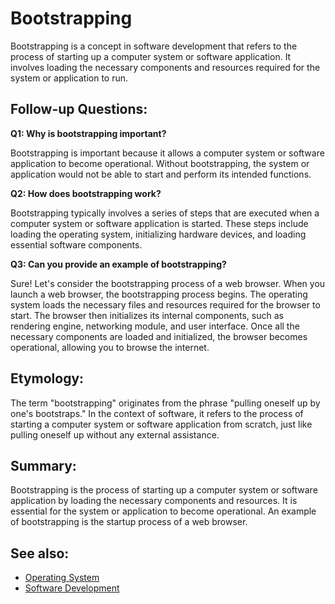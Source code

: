 # Bootstrapping

Bootstrapping is a concept in software development that refers to the process
of starting up a computer system or software application. It involves loading
the necessary components and resources required for the system or application
to run.

## Follow-up Questions:

**Q1: Why is bootstrapping important?**

Bootstrapping is important because it allows a computer system or software
application to become operational. Without bootstrapping, the system or
application would not be able to start and perform its intended functions.

**Q2: How does bootstrapping work?**

Bootstrapping typically involves a series of steps that are executed when a
computer system or software application is started. These steps include
loading the operating system, initializing hardware devices, and loading
essential software components.

**Q3: Can you provide an example of bootstrapping?**

Sure! Let's consider the bootstrapping process of a web browser. When you
launch a web browser, the bootstrapping process begins. The operating system
loads the necessary files and resources required for the browser to start. The
browser then initializes its internal components, such as rendering engine,
networking module, and user interface. Once all the necessary components are
loaded and initialized, the browser becomes operational, allowing you to browse
the internet.

## Etymology:

The term "bootstrapping" originates from the phrase "pulling oneself up by
one's bootstraps." In the context of software, it refers to the process of
starting a computer system or software application from scratch, just like
pulling oneself up without any external assistance.

## Summary:

Bootstrapping is the process of starting up a computer system or software
application by loading the necessary components and resources. It is essential
for the system or application to become operational. An example of bootstrapping
is the startup process of a web browser.

## See also:

- [Operating System](?concept=operating+system&specialist_role=Software+architect&target_audience=Manager+without+much+technical+background)
- [Software Development](?concept=software+development&specialist_role=Software+architect&target_audience=Manager+without+much+technical+background)